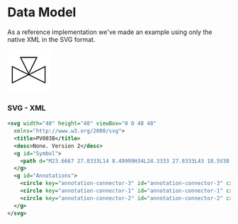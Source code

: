 # Data Model

As a reference implementation we've made an example using only the native XML in the SVG format.

![A valve](docs/PV003B.svg)

### SVG - XML

```xml
<svg width="48" height="48" viewBox="0 0 48 48"
  xmlns="http://www.w3.org/2000/svg">
  <title>PV003B</title>
  <desc>None. Version 2</desc>
  <g id="Symbol">
    <path d="M23.6667 27.8333L14 8.49999H34L24.3333 27.8333L43 18.5V38.5L24 29L5 38.5V18.5L23.6667 27.8333ZM32.382 9.49999L15.618 9.49999L24 26.2639L32.382 9.49999ZM25.2361 28.5L42 36.882V20.118L25.2361 28.5ZM22.7639 28.5L6 20.118V36.882L22.7639 28.5Z" />
  </g>
  <g id="Annotations">
    <circle key="annotation-connector-3" id="annotation-connector-3" cx="24.001" cy="9" r="0.5" />
    <circle key="annotation-connector-1" id="annotation-connector-1" cx="42.5" cy="28.5" r="0.5" />
    <circle key="annotation-connector-2" id="annotation-connector-2" cx="5.5" cy="28.5" r="0.5" />
  </g>
</svg>
```
